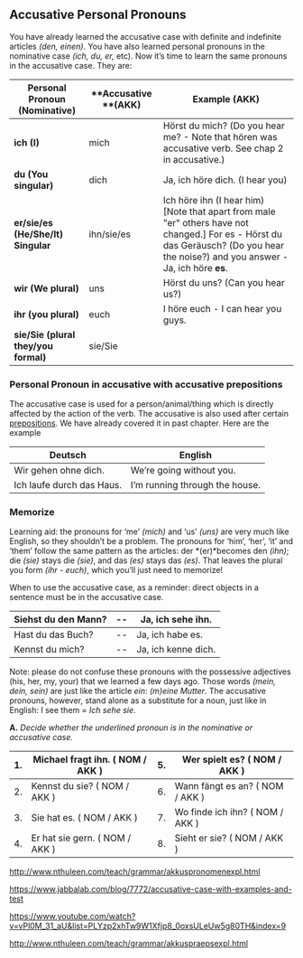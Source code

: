 ## Accusative Personal Pronouns

You have already learned the accusative case with definite and indefinite articles *(den, einen)*. You have also learned personal pronouns in the nominative case *(ich, du, er,* etc). Now it’s time to learn the same pronouns in the accusative case. They are:

| **Personal Pronoun** (Nominative)    | **Accusative **(AKK) | Example (AKK)                            |
| ------------------------------------ | -------------------- | ---------------------------------------- |
| **ich (I)**                          | mich                 | Hörst du mich? (Do you hear me? - Note that hören was accusative verb. See chap 2 in accusative.) |
| **du (You singular)**                | dich                 | Ja, ich höre dich. (I hear you)          |
| **er/sie/es (He/She/It) Singular**   | ihn/sie/es           | Ich höre ihn (I hear him) [Note that apart from male "er" others have not changed.] For es - Hörst du das Geräusch? (Do you hear the noise?) and you answer - Ja, ich höre **es**. |
| **wir (We plural)**                  | uns                  | Hörst du uns? (Can you hear us?)         |
| **ihr (you plural)**                 | euch                 | I höre euch - I can hear you guys.       |
| **sie/Sie (plural they/you formal)** | sie/Sie              |                                          |

### Personal Pronoun in accusative with accusative prepositions

The accusative case is used for a person/animal/thing which is directly affected by the action of the verb. The accusative is also used after certain [prepositions](http://www.jabbalab.com/blog/2992/german-prepositions-followed-by-the-accusative-case). We have already covered it in past chapter. Here are the example

| Deutsch                   | English                        |
| ------------------------- | ------------------------------ |
| Wir gehen ohne dich.      | We’re going without you.       |
| Ich laufe durch das Haus. | I’m running through the house. |

### Memorize

Learning aid: the pronouns for ‘me’ *(mich)* and ‘us’ *(uns)* are very much like English, so they shouldn’t be a problem. The pronouns for ‘him’, ‘her’, ‘it’ and ‘them’ follow the same pattern as the articles: der *(er)*becomes den *(ihn)*; die *(sie)* stays die *(sie)*, and das *(es)* stays das *(es)*. That leaves the plural you form *(ihr - euch)*, which you’ll just need to memorize!

When to use the accusative case, as a reminder: direct objects in a sentence must be in the accusative case.

| Siehst du den Mann? | --   | Ja, ich sehe ihn.   |
| ------------------- | ---- | ------------------- |
| Hast du das Buch?   | --   | Ja, ich habe es.    |
| Kennst du mich?     | --   | Ja, ich kenne dich. |

Note: please do not confuse these pronouns with the possessive adjectives (his, her, my, your) that we learned a few days ago. Those words *(mein, dein, sein)* are just like the article *ein*: *(m)eine Mutter*. The accusative pronouns, however, stand alone as a substitute for a noun, just like in English: I see them = *Ich sehe sie*.

**A.** *Decide whether the underlined pronoun is in the nominative or accusative case.*

| 1.   | Michael fragt ihn. ( NOM / AKK ) | 5.   | Wer spielt es? ( NOM / AKK )    |
| ---- | -------------------------------- | ---- | ------------------------------- |
| 2.   | Kennst du sie? ( NOM / AKK )     | 6.   | Wann fängt es an? ( NOM / AKK ) |
| 3.   | Sie hat es. ( NOM / AKK )        | 7.   | Wo finde ich ihn? ( NOM / AKK ) |
| 4.   | Er hat sie gern. ( NOM / AKK )   | 8.   | Sieht er sie? ( NOM / AKK )     |



http://www.nthuleen.com/teach/grammar/akkuspronomenexpl.html

https://www.jabbalab.com/blog/7772/accusative-case-with-examples-and-test

https://www.youtube.com/watch?v=vPl0M_31_aU&list=PLYzp2xhTw9W1Xfjp8_0oxsULeUw5g80TH&index=9

http://www.nthuleen.com/teach/grammar/akkuspraepsexpl.html